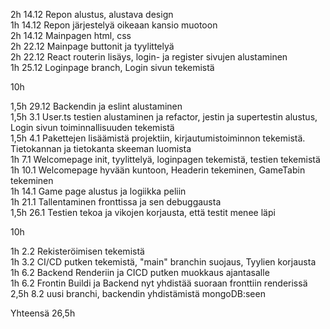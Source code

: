 2h 14.12 Repon alustus, alustava design<br>
1h 14.12 Repon järjestelyä oikeaan kansio muotoon<br>
2h 14.12 Mainpagen html, css<br>
2h 22.12 Mainpage buttonit ja tyylittelyä<br>
2h 22.12 React routerin lisäys, login- ja register sivujen alustaminen<br>
1h 25.12 Loginpage branch, Login sivun tekemistä<br>

10h

1,5h 29.12 Backendin ja eslint alustaminen<br>
1,5h 3.1 User.ts testien alustaminen ja refactor, jestin ja supertestin alustus, Login sivun toiminnallisuuden tekemistä<br>
1,5h 4.1 Pakettejen lisäämistä projektiin, kirjautumistoiminnon tekemistä. Tietokannan ja tietokanta skeeman luomista<br>
1h   7.1 Welcomepage init, tyylittelyä, loginpagen tekemistä, testien tekemistä<br>
1h 10.1 Welcomepage hyvään kuntoon, Headerin tekeminen, GameTabin tekeminen<br>
1h 14.1 Game page alustus ja logiikka peliin<br>
1h    21.1  Tallentaminen fronttissa ja sen debuggausta <br>
1,5h  26.1  Testien tekoa ja vikojen korjausta, että testit menee läpi<br>

10h

1h 2.2 Rekisteröimisen tekemistä<br>
1h 3.2 CI/CD putken tekemistä, "main" branchin suojaus, Tyylien korjausta<br>
1h 6.2 Backend Renderiin ja CICD putken muokkaus ajantasalle<br>
1h 6.2 Frontin Buildi ja Backend nyt yhdistää suoraan fronttiin renderissä<br>
2,5h 8.2 uusi branchi, backendin yhdistämistä mongoDB:seen<br>

Yhteensä 26,5h
